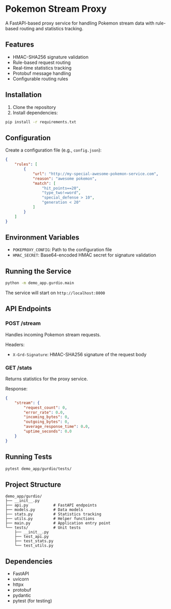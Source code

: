 # Pokemon Stream Proxy

A FastAPI-based proxy service for handling Pokemon stream data with rule-based routing and statistics tracking.

## Features

- HMAC-SHA256 signature validation
- Rule-based request routing
- Real-time statistics tracking
- Protobuf message handling
- Configurable routing rules

## Installation

1. Clone the repository
2. Install dependencies:
```bash
pip install -r requirements.txt
```

## Configuration

Create a configuration file (e.g., `config.json`):
```json
{
    "rules": [
        {
            "url": "http://my-special-awesome-pokemon-service.com",
            "reason": "awesome pokemon",
            "match": [
                "hit_points==20",
                "type_two!=word",
                "special_defense > 10",
                "generation < 20"
            ]
        }
    ]
}
```

## Environment Variables

- `POKEPROXY_CONFIG`: Path to the configuration file
- `HMAC_SECRET`: Base64-encoded HMAC secret for signature validation

## Running the Service

```bash
python -m demo_app.gurdio.main
```

The service will start on `http://localhost:8000`

## API Endpoints

### POST /stream
Handles incoming Pokemon stream requests.

Headers:
- `X-Grd-Signature`: HMAC-SHA256 signature of the request body

### GET /stats
Returns statistics for the proxy service.

Response:
```json
{
    "stream": {
        "request_count": 0,
        "error_rate": 0.0,
        "incoming_bytes": 0,
        "outgoing_bytes": 0,
        "average_response_time": 0.0,
        "uptime_seconds": 0.0
    }
}
```

## Running Tests

```bash
pytest demo_app/gurdio/tests/
```

## Project Structure

```
demo_app/gurdio/
├── __init__.py
├── api.py           # FastAPI endpoints
├── models.py        # Data models
├── stats.py         # Statistics tracking
├── utils.py         # Helper functions
├── main.py          # Application entry point
└── tests/           # Unit tests
    ├── __init__.py
    ├── test_api.py
    ├── test_stats.py
    └── test_utils.py
```

## Dependencies

- FastAPI
- uvicorn
- httpx
- protobuf
- pydantic
- pytest (for testing) 